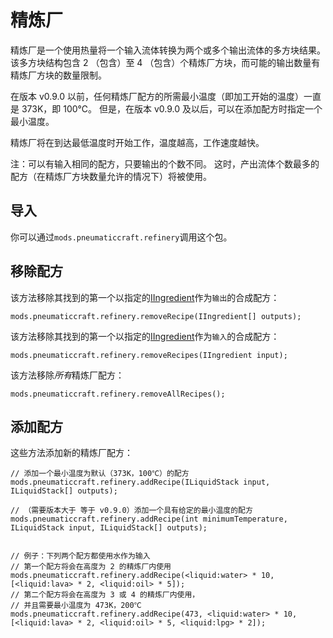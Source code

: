 # 精炼厂

精炼厂是一个使用热量将一个输入流体转换为两个或多个输出流体的多方块结果。 该多方块结构包含 2 （包含）至 4 （包含）个精炼厂方块，而可能的输出数量有精炼厂方块的数量限制。

在版本 v0.9.0 以前，任何精炼厂配方的所需最小温度（即加工开始的温度）一直是 373K，即 100℃。 但是，在版本 v0.9.0 及以后，可以在添加配方时指定一个最小温度。

精炼厂将在到达最低温度时开始工作，温度越高，工作速度越快。

注：可以有输入相同的配方，只要输出的个数不同。 这时，产出流体个数最多的配方（在精炼厂方块数量允许的情况下）将被使用。

## 导入

你可以通过`mods.pneumaticcraft.refinery`调用这个包。

## 移除配方

该方法移除其找到的第一个以指定的[IIngredient](/Vanilla/Variable_Types/IIngredient/)作为`输出`的合成配方：

```zenscript
mods.pneumaticcraft.refinery.removeRecipe(IIngredient[] outputs);
```

该方法移除其找到的第一个以指定的[IIngredient](/Vanilla/Variable_Types/IIngredient/)作为`输入`的合成配方：

```zenscript
mods.pneumaticcraft.refinery.removeRecipes(IIngredient input);
```

该方法移除*所有*精炼厂配方：

```zenscript
mods.pneumaticcraft.refinery.removeAllRecipes();
```

## 添加配方

这些方法添加新的精炼厂配方：

```zenscript
// 添加一个最小温度为默认（373K，100℃）的配方
mods.pneumaticcraft.refinery.addRecipe(ILiquidStack input, ILiquidStack[] outputs);

// （需要版本大于 等于 v0.9.0）添加一个具有给定的最小温度的配方
mods.pneumaticcraft.refinery.addRecipe(int minimumTemperature, ILiquidStack input, ILiquidStack[] outputs);


// 例子：下列两个配方都使用水作为输入
// 第一个配方将会在高度为 2 的精炼厂内使用
mods.pneumaticcraft.refinery.addRecipe(<liquid:water> * 10, [<liquid:lava> * 2, <liquid:oil> * 5]);
// 第二个配方将会在高度为 3 或 4 的精炼厂内使用，
// 并且需要最小温度为 473K，200℃
mods.pneumaticcraft.refinery.addRecipe(473, <liquid:water> * 10, [<liquid:lava> * 2, <liquid:oil> * 5, <liquid:lpg> * 2]);
```